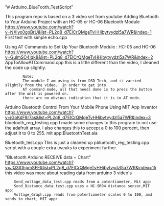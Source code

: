 "# Arduino_BlueTooth_TestScript" 

This program repo is based on a 3 video set from youtube
Adding Bluetooth to Your Arduino Project with an HC-05 or HC-06 Bluetooth Module
    https://www.youtube.com/watch?v=NXlyo0goBrU&list=PL2q8_d7EICrQMgeTvHHibytvydzl5a7WR&index=1
        First test with simple echo.cpp

Using AT Commands to Set Up Your Bluetooth Module : HC-05 and HC-06
    https://www.youtube.com/watch?v=GulmSO4Iqk8&list=PL2q8_d7EICrQMgeTvHHibytvydzl5a7WR&index=2
        AppToAllowATCommand.cpp
            this is a little different than the video, I cleaned the code up slightly.

            Note:
            The module I am using is from DSD Tech, and it varried slightly from the video.  In order to get into
            AT command mode, all that needs done is to press the button after the unit is powered on.
            there are no obvious indication that it is in AT mode.

Arduino Bluetooth Control From Your Mobile Phone Using MIT App Inventor
    https://www.youtube.com/watch?v=jGoKdF8r7as&list=PL2q8_d7EICrQMgeTvHHibytvydzl5a7WR&index=3
        bluetooth_reg_testing.cpp
            I made some changes to this program to not use the adafruit array. I also changes this to accept a 0 to 100 percent, then adjust it to 0 to 255.
            mit app:BluetoothTest.aia

Bluetooth_test.cpp
    This is just a cleaned up pbluetooth_reg_testing.cpp script with a couple extra tweaks to experiment further.


"Bluetooth Arduino RECEIVE data + Chart"
    https://www.youtube.com/watch?v=JQ3tDhpmSFE&list=PL2q8_d7EICrQMgeTvHHibytvydzl5a7WR&index=15
        this video was more about reading data from arduino  3 video's

        Send_voltage_data_test.cpp reads from a potentiameter, Mit app:
        Send_Distance_data_test.cpp uses a HC-SR04 distance sensor,MIT app:
        Voltage_Graph.cpp reads from potentiometer scales 0 to 100, amd sends to chart, MIT app: 
